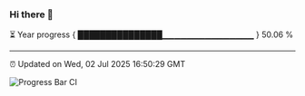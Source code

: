 ### Hi there 👋

⏳ Year progress { ███████████████▁▁▁▁▁▁▁▁▁▁▁▁▁▁▁ } 50.06 %

---

⏰ Updated on Wed, 02 Jul 2025 16:50:29 GMT

![Progress Bar CI](https://github.com/IshwaranRudhara/GIT-ACTION/workflows/Progress%20Bar%20CI/badge.svg)
